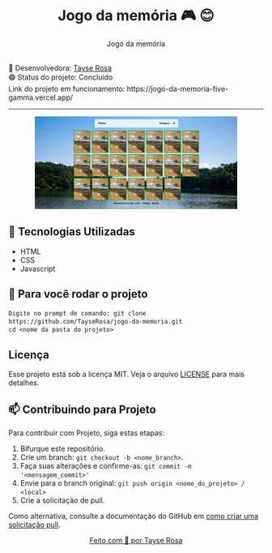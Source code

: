 <h1 align="center"> Jogo da memória  🎮 😊 </h1>

<p align="center">Jogo da memória </p>

<br>
🚀 Desenvolvedora:
<a href="https://www.tayserosa.com">
Tayse Rosa
</a>
<br>
🟢 Status do projeto: Concluído
<br>
Link do projeto em funcionamento: https://jogo-da-memoria-five-gamma.vercel.app/

---
<p align="center">
  <img src="readme01.png" width="400">
</p>


## 🚀 Tecnologias Utilizadas
<ul>
    <li>HTML</li>
    <li>CSS</li>
    <li>Javascript</li>
</ul>


## 🚀 Para você rodar o projeto
```
Digite no prompt de comando: git clone https://github.com/TayseRosa/jogo-da-memoria.git
cd <nome da pasta do projeto>

```

## Licença
Esse projeto está sob a licença MIT. Veja o arquivo [LICENSE](LICENSE.md) para mais detalhes.


## 📫 Contribuindo para Projeto

Para contribuir com Projeto, siga estas etapas:

1. Bifurque este repositório.
2. Crie um branch: `git checkout -b <nome_branch>`.
3. Faça suas alterações e confirme-as: `git commit -m '<mensagem_commit>'`
4. Envie para o branch original: `git push origin <nome_do_projeto> / <local>`
5. Crie a solicitação de pull.

Como alternativa, consulte a documentação do GitHub em [como criar uma solicitação pull](https://help.github.com/en/github/collaborating-with-issues-and-pull-requests/creating-a-pull-request).


<a href="https://www.tayserosa.com">
<p align="center">Feito com 💜 por Tayse Rosa</p>
</a>